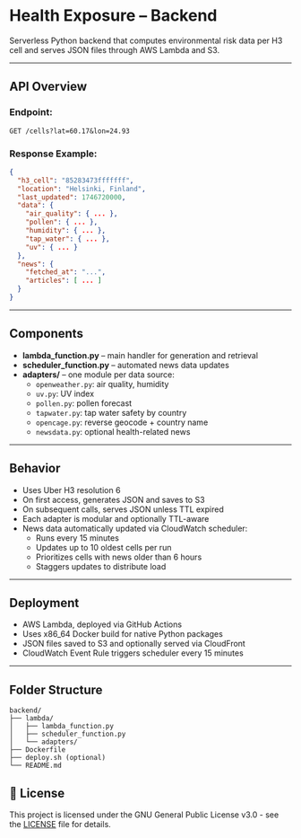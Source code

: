 # Health Exposure – Backend

Serverless Python backend that computes environmental risk data per H3 cell and serves JSON files through AWS Lambda and S3.

---

## API Overview

### Endpoint:
```
GET /cells?lat=60.17&lon=24.93
```

### Response Example:
```json
{
  "h3_cell": "85283473fffffff",
  "location": "Helsinki, Finland",
  "last_updated": 1746720000,
  "data": {
    "air_quality": { ... },
    "pollen": { ... },
    "humidity": { ... },
    "tap_water": { ... },
    "uv": { ... }
  },
  "news": {
    "fetched_at": "...",
    "articles": [ ... ]
  }
}
```

---

## Components

- **lambda_function.py** – main handler for generation and retrieval
- **scheduler_function.py** – automated news data updates
- **adapters/** – one module per data source:
  - `openweather.py`: air quality, humidity
  - `uv.py`: UV index
  - `pollen.py`: pollen forecast
  - `tapwater.py`: tap water safety by country
  - `opencage.py`: reverse geocode + country name
  - `newsdata.py`: optional health-related news

---

## Behavior

- Uses Uber H3 resolution 6
- On first access, generates JSON and saves to S3
- On subsequent calls, serves JSON unless TTL expired
- Each adapter is modular and optionally TTL-aware
- News data automatically updated via CloudWatch scheduler:
  - Runs every 15 minutes
  - Updates up to 10 oldest cells per run
  - Prioritizes cells with news older than 6 hours
  - Staggers updates to distribute load

---

## Deployment

- AWS Lambda, deployed via GitHub Actions
- Uses x86_64 Docker build for native Python packages
- JSON files saved to S3 and optionally served via CloudFront
- CloudWatch Event Rule triggers scheduler every 15 minutes

---

## Folder Structure

```
backend/
├── lambda/
│   ├── lambda_function.py
│   ├── scheduler_function.py
│   └── adapters/
├── Dockerfile
├── deploy.sh (optional)
└── README.md
```

## 📄 License

This project is licensed under the GNU General Public License v3.0 - see the [LICENSE](../LICENSE) file for details.